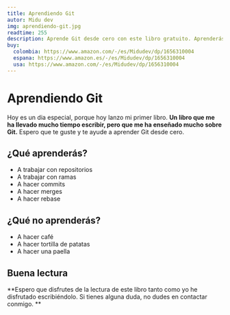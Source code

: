 ```yaml
---
title: Aprendiendo Git
autor: Midu dev
img: aprendiendo-git.jpg
readtime: 255
description: Aprende Git desde cero con este libro gratuito. Aprenderás a trabajar con repositorios, ramas, commits, merges, rebase, stash, cherry-pick, revert, reset, etc.
buy:
  colombia: https://www.amazon.com/-/es/Midudev/dp/1656310004
  espana: https://www.amazon.es/-/es/Midudev/dp/1656310004
  usa: https://www.amazon.com/-/es/Midudev/dp/1656310004
---
```


# Aprendiendo Git

Hoy es un dia especial, porque hoy lanzo mi primer libro. **Un libro que me ha llevado mucho tiempo escribir, pero que me ha enseñado mucho sobre Git.** Espero que te guste y te ayude a aprender Git desde cero.

## ¿Qué aprenderás?

- A trabajar con repositorios
- A trabajar con ramas
- A hacer commits
- A hacer merges
- A hacer rebase

## ¿Qué no aprenderás?

- A hacer café
- A hacer tortilla de patatas
- A hacer una paella

## Buena lectura

**Espero que disfrutes de la lectura de este libro tanto como yo he disfrutado escribiéndolo. Si tienes alguna duda, no dudes en contactar conmigo.
**
